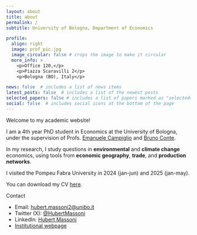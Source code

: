 ```yaml
---
layout: about
title: about
permalink: /
subtitle: University of Bologna, Department of Economics

profile:
  align: right
  image: prof_pic.jpg
  image_circular: false # crops the image to make it circular
  more_info: >
    <p>Office 120,</p>
    <p>Piazza Scaravilli 2</p>
    <p>Bologna (BO), Italy</p>

news: false  # includes a list of news items
latest_posts: false  # includes a list of the newest posts
selected_papers: false # includes a list of papers marked as "selected={true}"
social: false  # includes social icons at the bottom of the page
---
```


Welcome to my academic website! 

I am a 4th year PhD student in Economics at the University of Bologna, under the supervision of Profs. [Emanuele Campiglio](https://sites.google.com/site/ecampiglio/) and [Bruno Conte](https://brunoconteleite.github.io/).

In my research, I study questions in **environmental** and **climate change** economics, using tools from **economic geography**, **trade**, and **production networks**.

I visited the Pompeu Fabra University in 2024 (jan-jun) and 2025 (jan-may).

You can download my CV <a href="https://www.dropbox.com/scl/fi/bqzaes2swdq17xa04v0mi/CV_HM_082025.pdf?rlkey=1xlrc2jt802ytnqumq6unsq37&raw=1">here</a>.
<br>

Contact
- Email: hubert.massoni2@unibo.it
- Twitter (X): [@HubertMassoni](https://twitter.com/HubertMassoni)
- LinkedIn: [Hubert Massoni](https://www.linkedin.com/in/hubert-massoni-a176baa9/)
- [Institutional webpage](https://www.unibo.it/sitoweb/hubert.massoni2)
